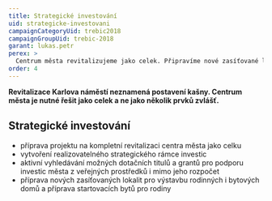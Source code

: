 ```yaml
---
title: Strategické investování
uid: strategicke-investovani
campaignCategoryUid: trebic2018
campaignGroupUid: trebic-2018
garant: lukas.petr
perex: >
  Centrum města revitalizujeme jako celek. Připravíme nové zasíťované lokality pro výstavbu.
order: 4
---
```


**Revitalizace Karlova náměstí neznamená postavení kašny. Centrum města je nutné řešit jako celek a ne jako několik prvků zvlášť.**

## Strategické investování

* příprava projektu na kompletní revitalizaci centra města jako celku
* vytvoření realizovatelného strategického rámce investic
* aktivní vyhledávání možných dotačních titulů a grantů pro podporu investic města z veřejných prostředků i mimo jeho rozpočet
* příprava nových zasíťovaných lokalit pro výstavbu rodinných i bytových domů a příprava startovacích bytů pro rodiny
